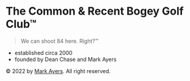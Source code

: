 # The Common &amp; Recent Bogey Golf Club&trade;

> We can shoot 84 here. Right?&trade;

- established circa 2000
- founded by Dean Chase and Mark Ayers

&copy; 2022 by [Mark Ayers](https://philoserf.com/). All right reserved.
